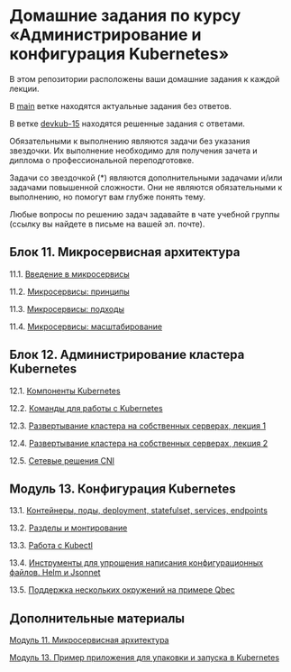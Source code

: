 # Домашние задания по курсу «Администрирование и конфигурация Kubernetes»

В этом репозитории расположены ваши домашние задания к каждой лекции. 


В [main](https://github.com/Filipp0vAP/devkub-homeworks/tree/main) ветке находятся актуальные задания без ответов.

В ветке [devkub-15](https://github.com/Filipp0vAP/devkub-homeworks/tree/devkub-15) находятся решенные задания с ответами.

Обязательными к выполнению являются задачи без указания звездочки. Их выполнение необходимо для получения зачета и диплома о профессиональной переподготовке.

Задачи со звездочкой (*) являются дополнительными задачами и/или задачами повышенной сложности. Они не являются обязательными к выполнению, но помогут вам глубже понять тему.

Любые вопросы по решению задач задавайте в чате учебной группы (ссылку вы найдете в письме на вашей эл. почте).

## Блок 11. Микросервисная архитектура

11.1. [Введение в микросервисы](https://github.com/netology-code/devkub-homeworks/blob/main/11-microservices-01-intro.md)

11.2. [Микросервисы: принципы](https://github.com/netology-code/devkub-homeworks/blob/main/11-microservices-02-principles.md)

11.3. [Микросервисы: подходы](https://github.com/netology-code/devkub-homeworks/blob/main/11-microservices-03-approaches.md)

11.4. [Микросервисы: масштабирование](https://github.com/netology-code/devkub-homeworks/blob/main/11-microservices-04-scaling.md)


## Блок 12. Администрирование кластера Kubernetes

12.1. [Компоненты Kubernetes](https://github.com/netology-code/devkub-homeworks/blob/main/12-kubernetes-01-intro.md)

12.2. [Команды для работы с Kubernetes](https://github.com/netology-code/devkub-homeworks/blob/main/12-kubernetes-02-commands.md)

12.3. [Развертывание кластера на собственных серверах, лекция 1](https://github.com/netology-code/devkub-homeworks/blob/main/12-kubernetes-03-install-part-1.md)

12.4. [Развертывание кластера на собственных серверах, лекция 2](https://github.com/netology-code/devkub-homeworks/blob/main/12-kubernetes-04-install-part-2.md)

12.5. [Сетевые решения CNI](https://github.com/netology-code/devkub-homeworks/blob/main/12-kubernetes-05-cni.md)


## Модуль 13. Конфигурация Kubernetes	

13.1. [Контейнеры, поды, deployment, statefulset, services, endpoints](https://github.com/netology-code/devkub-homeworks/blob/main/13-kubernetes-config-01-objects.md)

13.2. [Разделы и монтирование](https://github.com/netology-code/devkub-homeworks/blob/main/13-kubernetes-config-02-mounts.md)

13.3. [Работа c Kubectl](https://github.com/netology-code/devkub-homeworks/blob/main/13-kubernetes-config-03-kubectl.md)

13.4. [Инструменты для упрощения написания конфигурационных файлов. Helm и Jsonnet](https://github.com/netology-code/devkub-homeworks/blob/main/13-kubernetes-config-04-helm.md)

13.5. [Поддержка нескольких окружений на примере Qbec](https://github.com/netology-code/devkub-homeworks/blob/main/13-kubernetes-config-05-qbec.md)


## Дополнительные материалы

[Модуль 11. Микросервисная архитектура](https://github.com/netology-code/devkub-homeworks/tree/main/11-microservices-02-principles)

[Модуль 13. Пример приложения для упаковки и запуска в Kubernetes](https://github.com/netology-code/devkub-homeworks/tree/main/13-kubernetes-config)

